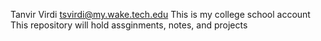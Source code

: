 Tanvir Virdi tsvirdi@my.wake.tech.edu
This is my college school account
This repository will hold assginments, notes, and projects